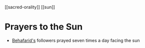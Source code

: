 [[sacred-orality]]
[[sun]]
# Prayers to the Sun

- [Behafarid's](https://en.wikipedia.org/wiki/Behafarid) followers prayed seven times a day facing the sun